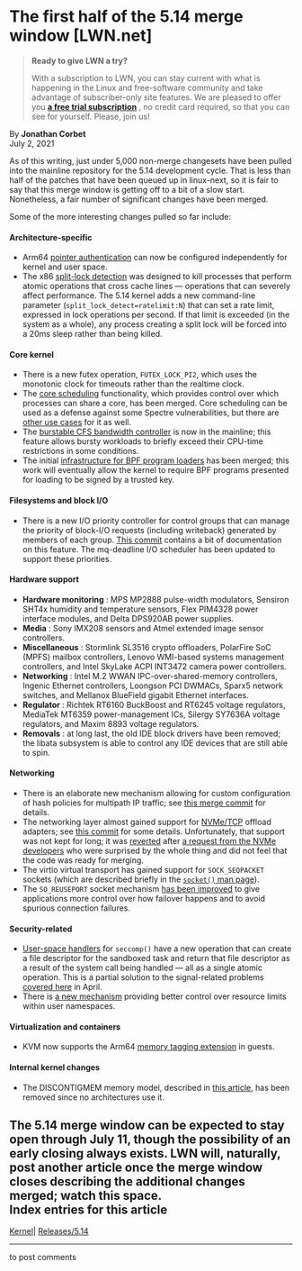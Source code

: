 # The first half of the 5.14 merge window [LWN.net]

> **Ready to give LWN a try?**
> 
> With a subscription to LWN, you can stay current with what is happening in the Linux and free-software community and take advantage of subscriber-only site features. We are pleased to offer you **[a free trial subscription](https://lwn.net/Promo/nst-trial/claim)** , no credit card required, so that you can see for yourself. Please, join us! 

By **Jonathan Corbet**  
July 2, 2021 

As of this writing, just under 5,000 non-merge changesets have been pulled into the mainline repository for the 5.14 development cycle. That is less than half of the patches that have been queued up in linux-next, so it is fair to say that this merge window is getting off to a bit of a slow start. Nonetheless, a fair number of significant changes have been merged. 

Some of the more interesting changes pulled so far include: 

#### Architecture-specific

  * Arm64 [pointer authentication](/Articles/718888/) can now be configured independently for kernel and user space. 
  * The x86 [split-lock detection](/Articles/790464/) was designed to kill processes that perform atomic operations that cross cache lines — operations that can severely affect performance. The 5.14 kernel adds a new command-line parameter (`split_lock_detect=ratelimit:N`) that can set a rate limit, expressed in lock operations per second. If that limit is exceeded (in the system as a whole), any process creating a split lock will be forced into a 20ms sleep rather than being killed. 



#### Core kernel

  * There is a new futex operation, `FUTEX_LOCK_PI2`, which uses the monotonic clock for timeouts rather than the realtime clock. 
  * The [core scheduling](/Articles/861251/) functionality, which provides control over which processes can share a core, has been merged. Core scheduling can be used as a defense against some Spectre vulnerabilities, but there are [other use cases](/Articles/799454/) for it as well. 
  * The [burstable CFS bandwidth controller](/Articles/844976/) is now in the mainline; this feature allows bursty workloads to briefly exceed their CPU-time restrictions in some conditions. 
  * The initial [infrastructure for BPF program loaders](/Articles/853489/) has been merged; this work will eventually allow the kernel to require BPF programs presented for loading to be signed by a trusted key. 



#### Filesystems and block I/O

  * There is a new I/O priority controller for control groups that can manage the priority of block-I/O requests (including writeback) generated by members of each group. [This commit](https://git.kernel.org/linus/556910e39249) contains a bit of documentation on this feature. The mq-deadline I/O scheduler has been updated to support these priorities. 



#### Hardware support

  * **Hardware monitoring** : MPS MP2888 pulse-width modulators, Sensiron SHT4x humidity and temperature sensors, Flex PIM4328 power interface modules, and Delta DPS920AB power supplies. 
  * **Media** : Sony IMX208 sensors and Atmel extended image sensor controllers. 
  * **Miscellaneous** : Stormlink SL3516 crypto offloaders, PolarFire SoC (MPFS) mailbox controllers, Lenovo WMI-based systems management controllers, and Intel SkyLake ACPI INT3472 camera power controllers. 
  * **Networking** : Intel M.2 WWAN IPC-over-shared-memory controllers, Ingenic Ethernet controllers, Loongson PCI DWMACs, Sparx5 network switches, and Mellanox BlueField gigabit Ethernet interfaces. 
  * **Regulator** : Richtek RT6160 BuckBoost and RT6245 voltage regulators, MediaTek MT6359 power-management ICs, Silergy SY7636A voltage regulators, and Maxim 8893 voltage regulators. 
  * **Removals** : at long last, the old IDE block drivers have been removed; the libata subsystem is able to control any IDE devices that are still able to spin. 



#### Networking

  * There is an elaborate new mechanism allowing for custom configuration of hash policies for multipath IP traffic; see [this merge commit](https://git.kernel.org/linus/22ba9d0d6c0d) for details. 
  * The networking layer almost gained support for [NVMe/TCP](https://nvmexpress.org/welcome-nvme-tcp-to-the-nvme-of-family-of-transports/) offload adapters; see [this commit](https://git.kernel.org/linus/5ff5622ea1f1) for some details. Unfortunately, that support was not kept for long; it was [reverted](https://git.kernel.org/linus/daf6e8c9caa0) after [a request from the NVMe developers](/ml/netdev/20210608134303.GA30977@lst.de/) who were surprised by the whole thing and did not feel that the code was ready for merging. 
  * The virtio virtual transport has gained support for `SOCK_SEQPACKET` sockets (which are described briefly in the [`socket()` man page](https://man7.org/linux/man-pages/man2/socket.2.html)). 
  * The `SO_REUSEPORT` socket mechanism [has been improved](/Articles/853637/) to give applications more control over how failover happens and to avoid spurious connection failures. 



#### Security-related

  * [User-space handlers](/Articles/756233/) for `seccomp()` have a new operation that can create a file descriptor for the sandboxed task and return that file descriptor as a result of the system call being handled — all as a single atomic operation. This is a partial solution to the signal-related problems [covered here](/Articles/851813/) in April. 
  * There is [a new mechanism](/Articles/842842/) providing better control over resource limits within user namespaces. 



#### Virtualization and containers

  * KVM now supports the Arm64 [memory tagging extension](/Articles/834289/) in guests. 



#### Internal kernel changes

  * The DISCONTIGMEM memory model, described in [this article](/Articles/789304/), has been removed since no architectures use it. 



The 5.14 merge window can be expected to stay open through July 11, though the possibility of an early closing always exists. LWN will, naturally, post another article once the merge window closes describing the additional changes merged; watch this space.  
Index entries for this article  
---  
[Kernel](/Kernel/Index)| [Releases/5.14](/Kernel/Index#Releases-5.14)  
  


* * *

to post comments 

